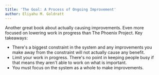 ```yaml
---
title: 'The Goal: A Process of Ongoing Improvement'
author: Eliyahu M. Goldratt
---
```


Another great book about actually causing improvements. Even more focused on lowering work in progress than The Phoenix Project. Key takeaways:

-   There's a biggest constraint in the system and any improvements you make away from the constraint will not actually cause any benefit.
-   Limit your work in progress. There's no point in keeping people busy if that means they aren't able to work on what is important.
-   You must focus on the system as a whole to make improvements.
